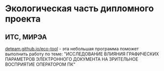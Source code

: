 # Экологическая часть дипломного проекта
## ИТС, МИРЭА

[deteam.github.io/eco-tool](http://deteam.github.io/eco-tool/) - эта небольшая программа поможет выполнить работу по теме: "ИССЛЕДОВАНИЕ ВЛИЯНИЯ ГРАФИЧЕСКИХ ПАРАМЕТРОВ ЭЛЕКТРОННОГО ДОКУМЕНТА НА ЗРИТЕЛЬНОЕ ВОСПРИЯТИЕ ОПЕРАТОРОМ ПК"